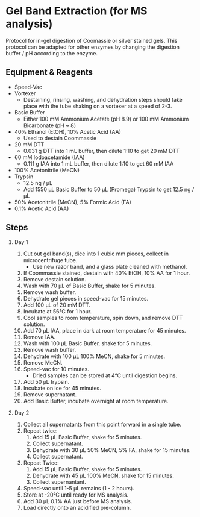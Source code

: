# Gel Band Extraction (for MS analysis)

Protocol for in-gel digestion of Coomassie or silver stained gels. This protocol
can be  adapted for other enzymes by changing the digestion buffer / pH
according to the enzyme.


## Equipment & Reagents

* Speed-Vac
* Vortexer
    * Destaining, rinsing, washing, and dehydration steps should take place
      with the tube shaking on a vortexer at a speed of 2-3.
* Basic Buffer
    * Either 100 mM Ammonium Acetate (pH 8.9) or
      100 mM Ammonium Bicarbonate (pH ~ 8)
* 40% Ethanol (EtOH), 10% Acetic Acid (AA)
    * Used to destain Coommassie
* 20 mM DTT
    * 0.031 g DTT into 1 mL buffer, then dilute 1:10 to get 20 mM DTT
* 60 mM Iodoacetamide (IAA)
    * 0.111 g IAA into 1 mL buffer, then dilute 1:10 to get 60 mM IAA
* 100% Acetonitrile (MeCN)
* Trypsin
    * 12.5 ng / μL
    * Add 1550 μL Basic Buffer to 50 μL (Promega) Trypsin to get 12.5 ng / μL
* 50% Acetonitrile (MeCN), 5% Formic Acid (FA)
* 0.1% Acetic Acid (AA)

## Steps

1. Day 1
    1. Cut out gel band(s), dice into 1 cubic mm pieces, collect in
       microcentrifuge tube.
        * Use new razor band, and a glass plate cleaned with methanol.
    2. If Coommassie stained, destain with 40% EtOH, 10% AA for 1 hour.
    3. Remove destain solution.
    4. Wash with 70 μL of Basic Buffer, shake for 5 minutes.
    5. Remove wash buffer.
    6. Dehydrate gel pieces in speed-vac for 15 minutes.
    7. Add 100 μL of 20 mM DTT.
    8. Incubate at 56°C for 1 hour.
    9. Cool samples to room temperature, spin down, and remove DTT solution.
    10. Add 70 μL IAA, place in dark at room temperature for 45 minutes.
    11. Remove IAA.
    12. Wash with 100 μL Basic Buffer, shake for 5 minutes.
    13. Remove wash buffer.
    14. Dehydrate with 100 μL 100% MeCN, shake for 5 minutes.
    15. Remove MeCN.
    16. Speed-vac for 10 minutes.
        * Dried samples can be stored at 4°C until digestion begins.
    17. Add 50 μL trypsin.
    18. Incubate on ice for 45 minutes.
    19. Remove supernatant.
    20. Add Basic Buffer, incubate overnight at room temperature.

2. Day 2
    1. Collect all supernatants from this point forward in a single tube.
    2. Repeat twice:
        1. Add 15 μL Basic Buffer, shake for 5 minutes.
        2. Collect supernatant.
        3. Dehydrate with 30 μL 50% MeCN, 5% FA, shake for 15 minutes.
        4. Collect supernatant.
    3. Repeat Twice:
        1. Add 15 μL Basic Buffer, shake for 5 minutes.
        2. Dehydrate with 45 μL 100% MeCN, shake for 15 minutes.
        3. Collect supernantant.
    4. Speed-vac until 1-5 μL remains (1 - 2 hours).
    5. Store at -20°C until ready for MS analysis.
    6. Add 30 μL 0.1% AA just before MS analysis.
    7. Load directly onto an acidified pre-column.
